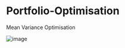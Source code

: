# Portfolio-Optimisation
Mean Variance Optimisation

![image](https://github.com/MOMOJordan/Portfolio-Optimisation/assets/86100448/a7de9e85-7725-4a6f-9020-8aedaab38f55)
